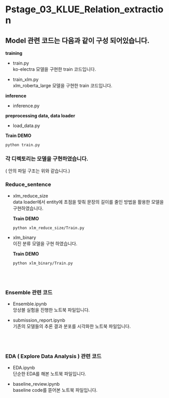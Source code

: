 # Pstage_03_KLUE_Relation_extraction



## Model 관련 코드는 다음과 같이 구성 되어있습니다.

__training__ 
- train.py  
    ko-electra 모델을 구현한 train 코드입니다.

- train_xlm.py  
    xlm_roberta_large 모델을 구현한 train 코드입니다.

__inference__
- inference.py

__preprocessing data, data loader__
- load_data.py

__Train DEMO__
```
python train.py
```

### 각 디렉토리는 모델을 구현하였습니다.  
( 안의 파일 구조는 위와 같습니다.)
### Reduce_sentence
- xlm_reduce_size  
    data loader에서 entity에 초점을 맞춰 문장의 길이를 줄인 방법을 활용한 모델을 구현하였습니다.  

    __Train DEMO__
    ```
    python xlm_reduce_size/Train.py
    ```

- xlm_binary  
    이진 분류 모델을 구현 하였습니다.   

    __Train DEMO__
    ```
    python xlm_binary/Train.py
    ```

<br></br>
### Ensemble 관련 코드

- Ensemble.ipynb  
    앙상블 실험을 진행한 노트북 파일입니다.

- submission_report.ipynb  
    기존의 모델들의 추론 결과 분포를 시각화한 노트북 파일입니다.


<br></br>
### EDA ( Explore Data Analysis ) 관련 코드

- EDA.ipynb  
    단순한 EDA를 해본 노트북 파일입니다.

- baseline_review.ipynb  
    baseline code를 뜯어본 노트북 파일입니다.
